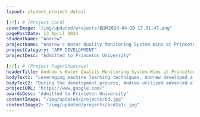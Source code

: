 ```yaml
---
layout: student_project_detail

[//]: # (Project Card)
coverImage: "/img/updated/projects/截屏2024-04-10 17.31.47.png"
pagePostDate: 13 April 2024
studentName: "Andrew"
projectName: "Andrew's Water Quality Monitoring System Wins at Princeton!"
projectCategory: "APP DEVELOPMENT"
projectDesc: "Admitted to Princeton University"

[//]: # (Project Page/Showcase)
headerTitle: Andrew's Water Quality Monitoring System Wins at Princeton!
bodyText1: "Leveraging machine learning techniques, Andrew developed a low-cost water quality monitoring system that not only enhances efficiency but also addresses the cost issues associated with traditional methods, ultimately earning me admission to Princeton University, the top-ranked institution in the United States!"
bodyText2: "During the development process, Andrew utilized advanced algorithms such as Random Forest and Gradient Boosting, along with innovative analysis methods for water quality testing data. By employing Bayesian Optimization to fine-tune my model, he gradually increased the accuracy of the predictions."
projectURL: "https://www.google.com/"
awardsDesc: "Admitted to Princeton University"
contentImage: "/img/updated/projects/6d.jpg"
contentImage2: "/img/updated/projects/bcd2a1c.jpg"
---
```

